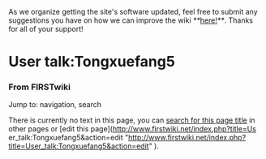 As we organize getting the site's software updated, feel free to submit any
suggestions you have on how we can improve the wiki
_**_[here!](/index.php/User:Hallry/Suggestions "User:Hallry/Suggestions"
)_**_. Thanks for all of your support!

# User talk:Tongxuefang5

### From FIRSTwiki

Jump to: navigation, search

There is currently no text in this page, you can [search for this page
title](/index.php/Special:Search/Tongxuefang5 "Special:Search/Tongxuefang5" )
in other pages or [edit this page](http://www.firstwiki.net/index.php?title=Us
er_talk:Tongxuefang5&action=edit
"http://www.firstwiki.net/index.php?title=User_talk:Tongxuefang5&action=edit"
).

